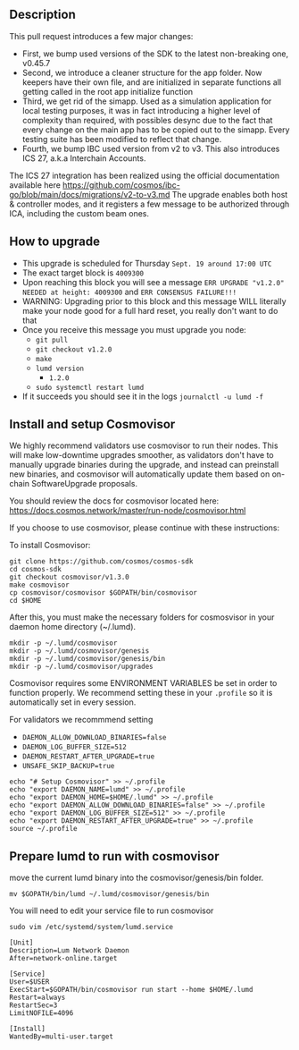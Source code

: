 ## Description

This pull request introduces a few major changes:

- First, we bump used versions of the SDK to the latest non-breaking one, v0.45.7
- Second, we introduce a cleaner structure for the app folder. Now keepers have their own file, and are initialized in separate functions all getting called in the root app initialize function
- Third, we get rid of the simapp. Used as a simulation application for local testing purposes, it was in fact introducing a higher level of complexity than required, with possibles desync due to the fact that every change on the main app has to be copied out to the simapp. Every testing suite has been modified to reflect that change.
- Fourth, we bump IBC used version from v2 to v3. This also introduces ICS 27, a.k.a Interchain Accounts.

The ICS 27 integration has been realized using the official documentation available here https://github.com/cosmos/ibc-go/blob/main/docs/migrations/v2-to-v3.md
The upgrade enables both host & controller modes, and it registers a few message to be authorized through ICA, including the custom beam ones.

## How to upgrade

- This upgrade is scheduled for Thursday `Sept. 19 around 17:00 UTC`
- The exact target block is `4009300`
- Upon reaching this block you will see a message `ERR UPGRADE "v1.2.0" NEEDED at height: 4009300` and `ERR CONSENSUS FAILURE!!!`
- WARNING: Upgrading prior to this block and this message WILL literally make your node good for a full hard reset, you really don't want to do that
- Once you receive this message you must upgrade you node:
  - `git pull`
  - `git checkout v1.2.0`
  - `make`
  - `lumd version`
    - `1.2.0`
  - `sudo systemctl restart lumd`
- If it succeeds you should see it in the logs `journalctl -u lumd -f `

## Install and setup Cosmovisor

We highly recommend validators use cosmovisor to run their nodes. This will make low-downtime upgrades smoother,
as validators don't have to manually upgrade binaries during the upgrade, and instead can preinstall new binaries, and
cosmovisor will automatically update them based on on-chain SoftwareUpgrade proposals.

You should review the docs for cosmovisor located here: https://docs.cosmos.network/master/run-node/cosmovisor.html

If you choose to use cosmovisor, please continue with these instructions:

To install Cosmovisor:

```
git clone https://github.com/cosmos/cosmos-sdk
cd cosmos-sdk
git checkout cosmovisor/v1.3.0
make cosmovisor
cp cosmovisor/cosmovisor $GOPATH/bin/cosmovisor
cd $HOME
```

After this, you must make the necessary folders for cosmosvisor in your daemon home directory (~/.lumd).

```
mkdir -p ~/.lumd/cosmovisor
mkdir -p ~/.lumd/cosmovisor/genesis
mkdir -p ~/.lumd/cosmovisor/genesis/bin
mkdir -p ~/.lumd/cosmovisor/upgrades
```

Cosmovisor requires some ENVIRONMENT VARIABLES be set in order to function properly.  We recommend setting these in
your `.profile` so it is automatically set in every session.

For validators we recommmend setting
- `DAEMON_ALLOW_DOWNLOAD_BINARIES=false`
- `DAEMON_LOG_BUFFER_SIZE=512`
- `DAEMON_RESTART_AFTER_UPGRADE=true`
- `UNSAFE_SKIP_BACKUP=true`

```
echo "# Setup Cosmovisor" >> ~/.profile
echo "export DAEMON_NAME=lumd" >> ~/.profile
echo "export DAEMON_HOME=$HOME/.lumd" >> ~/.profile
echo "export DAEMON_ALLOW_DOWNLOAD_BINARIES=false" >> ~/.profile
echo "export DAEMON_LOG_BUFFER_SIZE=512" >> ~/.profile
echo "export DAEMON_RESTART_AFTER_UPGRADE=true" >> ~/.profile
source ~/.profile
```

## Prepare lumd to run with cosmovisor

move the current lumd binary into the cosmovisor/genesis/bin folder.

```
mv $GOPATH/bin/lumd ~/.lumd/cosmovisor/genesis/bin
```

You will need to edit your service file to run cosmovisor

`sudo vim /etc/systemd/system/lumd.service`
```
[Unit]
Description=Lum Network Daemon
After=network-online.target

[Service]
User=$USER
ExecStart=$GOPATH/bin/cosmovisor run start --home $HOME/.lumd
Restart=always
RestartSec=3
LimitNOFILE=4096

[Install]
WantedBy=multi-user.target
```

